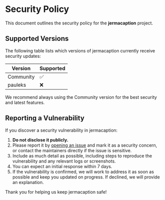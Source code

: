 # Security Policy

This document outlines the security policy for the **jermacaption** project.

## Supported Versions

The following table lists which versions of jermacaption currently receive security updates:

| Version            | Supported          |
| ------------------ | ------------------ |
| Community | :white_check_mark: |
| pauleks | :x:                |

We recommend always using the Community version for the best security and latest features.

## Reporting a Vulnerability

If you discover a security vulnerability in jermacaption:

1. **Do not disclose it publicly.**
2. Please report it by [opening an issue](https://github.com/MucciDev/jermacaption/issues) and mark it as a security concern, or contact the maintainers directly if the issue is sensitive.
3. Include as much detail as possible, including steps to reproduce the vulnerability and any relevant logs or screenshots.
4. You can expect an initial response within 7 days.
5. If the vulnerability is confirmed, we will work to address it as soon as possible and keep you updated on progress. If declined, we will provide an explanation.

Thank you for helping us keep jermacaption safe!
